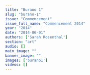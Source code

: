 ```yaml
---
title: "Burano 1"
slug: "burano-1"
issue: "Commencement"
issue_full_name: "Commencement 2014"
year: "2014"
date: "2014-06-01"
authors: ['Sarah Rosenthal']
section: "art"
audio: []
main_image: ""
banner_image: ""
images: ['burano1']
videos: []
---
```

